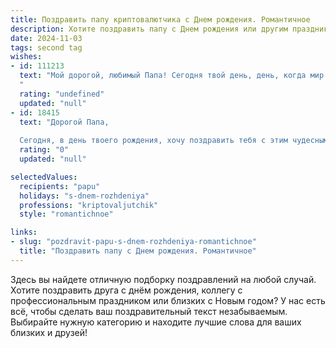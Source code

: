 ```yaml
---
title: Поздравить папу криптовалютчика c Днем рождения. Романтичное
description: Хотите поздравить папу c Днем рождения или другим праздником? Наш ИИ создаст незабываемое поздравление, а вы обязательно выделитесь среди других.  
date: 2024-11-03
tags: second tag
wishes:
- id: 111213
  text: "Мой дорогой, любимый Папа! Сегодня твой день, день, когда мир засиял еще ярче, ведь в нем появился ты – мой удивительный, смелый криптовалютчик, покоритель цифрового мира.  Твоя целеустремленность и блестящий ум – это маяки, которые ведут меня по жизни. Пусть этот день будет наполнен любовью, счастьем и  теплотой, а каждый твой шаг – уверенным и успешным!  С днем рождения, мой самый лучший Папа! Я бесконечно тебя люблю!
  "
  rating: "undefined"
  updated: "null"
- id: 18415
  text: "Дорогой Папа,
  
  Сегодня, в день твоего рождения, хочу поздравить тебя с этим чудесным праздником! Ты всегда был для меня примером мудрости и силы, а твоя страсть к криптовалютам вдохновляет меня каждый день. Пусть этот день наполнит твою жизнь новыми свершениями и радостными моментами. Желаю тебе здоровья, счастья и процветания в твоих начинаниях. Спасибо за то, что ты есть в моей жизни. С любовью и уважением, твой ребенок."
  rating: "0"
  updated: "null"

selectedValues:
  recipients: "papu"
  holidays: "s-dnem-rozhdeniya"
  professions: "kriptovaljutchik"
  style: "romantichnoe"

links:
- slug: "pozdravit-papu-s-dnem-rozhdeniya-romantichnoe"
  title: "Поздравить папу c Днем рождения. Романтичное"
---
```


Здесь вы найдете отличную подборку поздравлений на любой случай. 
Хотите поздравить друга с днём рождения, коллегу с профессиональным праздником или близких с Новым годом? У нас есть всё, чтобы сделать ваш поздравительный текст незабываемым. Выбирайте нужную категорию и находите лучшие слова для ваших близких и друзей!
